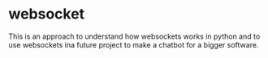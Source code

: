 # websocket

This is an approach to understand how websockets works in python and to use websockets ina future project to make a chatbot for a bigger software.
